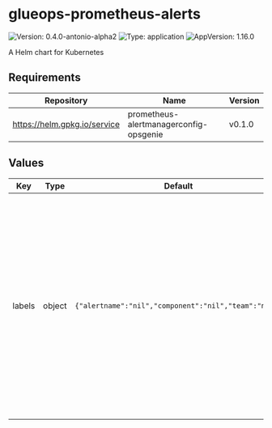 # glueops-prometheus-alerts

![Version: 0.4.0-antonio-alpha2](https://img.shields.io/badge/Version-0.4.0--antonio--alpha2-informational?style=flat-square) ![Type: application](https://img.shields.io/badge/Type-application-informational?style=flat-square) ![AppVersion: 1.16.0](https://img.shields.io/badge/AppVersion-1.16.0-informational?style=flat-square)

A Helm chart for Kubernetes

## Requirements

| Repository | Name | Version |
|------------|------|---------|
| https://helm.gpkg.io/service | prometheus-alertmanagerconfig-opsgenie | v0.1.0 |

## Values

| Key | Type | Default | Description |
|-----|------|---------|-------------|
| labels | object | `{"alertname":"nil","component":"nil","team":"nil"}` | These labels are additional filters you can use to keep these notifications for one particular team, component, or alert. Note: you must set the same filters (with the exception of alertname) on the alert definition itself. The alert definition is also refered to as the prometheusrule. |
